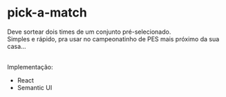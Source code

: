 # pick-a-match

Deve sortear dois times de um conjunto pré-selecionado.<br>
Simples e rápido, pra usar no campeonatinho de PES mais próximo da sua casa...<br><br>

Implementação:
- React
- Semantic UI
